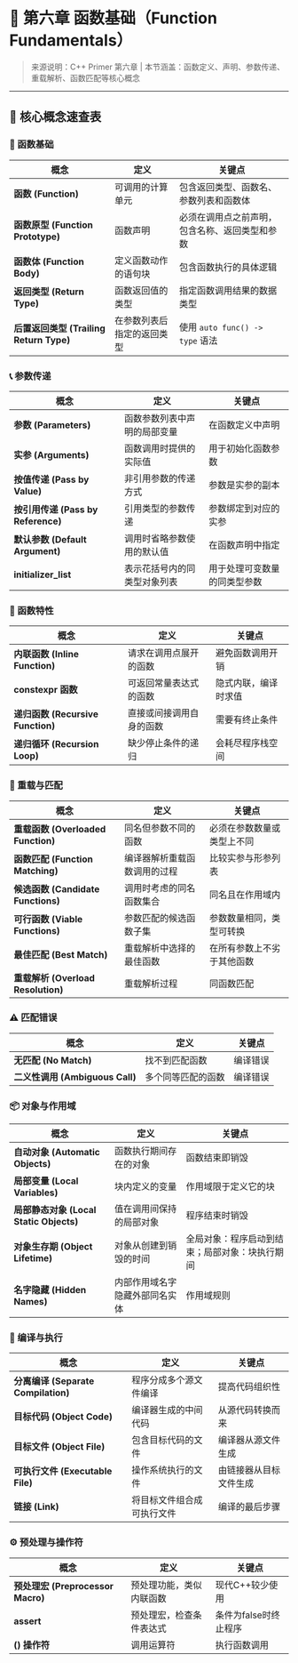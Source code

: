 # 📘 第六章 函数基础（Function Fundamentals）

> 来源说明：C++ Primer 第六章 | 本节涵盖：函数定义、声明、参数传递、重载解析、函数匹配等核心概念

---

## 🎯 核心概念速查表

### 🔧 函数基础
| 概念 | 定义 | 关键点 |
|------|------|--------|
| **函数 (Function)** | 可调用的计算单元 | 包含返回类型、函数名、参数列表和函数体 |
| **函数原型 (Function Prototype)** | 函数声明 | 必须在调用点之前声明，包含名称、返回类型和参数 |
| **函数体 (Function Body)** | 定义函数动作的语句块 | 包含函数执行的具体逻辑 |
| **返回类型 (Return Type)** | 函数返回值的类型 | 指定函数调用结果的数据类型 |
| **后置返回类型 (Trailing Return Type)** | 在参数列表后指定的返回类型 | 使用 `auto func() -> type` 语法 |

### 📞 参数传递
| 概念 | 定义 | 关键点 |
|------|------|--------|
| **参数 (Parameters)** | 函数参数列表中声明的局部变量 | 在函数定义中声明 |
| **实参 (Arguments)** | 函数调用时提供的实际值 | 用于初始化函数参数 |
| **按值传递 (Pass by Value)** | 非引用参数的传递方式 | 参数是实参的副本 |
| **按引用传递 (Pass by Reference)** | 引用类型的参数传递 | 参数绑定到对应的实参 |
| **默认参数 (Default Argument)** | 调用时省略参数使用的默认值 | 在函数声明中指定 |
| **initializer_list** | 表示花括号内的同类型对象列表 | 用于处理可变数量的同类型参数 |

### 🔄 函数特性
| 概念 | 定义 | 关键点 |
|------|------|--------|
| **内联函数 (Inline Function)** | 请求在调用点展开的函数 | 避免函数调用开销 |
| **constexpr 函数** | 可返回常量表达式的函数 | 隐式内联，编译时求值 |
| **递归函数 (Recursive Function)** | 直接或间接调用自身的函数 | 需要有终止条件 |
| **递归循环 (Recursion Loop)** | 缺少停止条件的递归 | 会耗尽程序栈空间 |

### 🎪 重载与匹配
| 概念 | 定义 | 关键点 |
|------|------|--------|
| **重载函数 (Overloaded Function)** | 同名但参数不同的函数 | 必须在参数数量或类型上不同 |
| **函数匹配 (Function Matching)** | 编译器解析重载函数调用的过程 | 比较实参与形参列表 |
| **候选函数 (Candidate Functions)** | 调用时考虑的同名函数集合 | 同名且在作用域内 |
| **可行函数 (Viable Functions)** | 参数匹配的候选函数子集 | 参数数量相同，类型可转换 |
| **最佳匹配 (Best Match)** | 重载解析中选择的最佳函数 | 在所有参数上不劣于其他函数 |
| **重载解析 (Overload Resolution)** | 重载解析过程 | 同函数匹配 |

### ⚠️ 匹配错误
| 概念 | 定义 | 关键点 |
|------|------|--------|
| **无匹配 (No Match)** | 找不到匹配函数 | 编译错误 |
| **二义性调用 (Ambiguous Call)** | 多个同等匹配的函数 | 编译错误 |

### 📦 对象与作用域
| 概念 | 定义 | 关键点 |
|------|------|--------|
| **自动对象 (Automatic Objects)** | 函数执行期间存在的对象 | 函数结束即销毁 |
| **局部变量 (Local Variables)** | 块内定义的变量 | 作用域限于定义它的块 |
| **局部静态对象 (Local Static Objects)** | 值在调用间保持的局部对象 | 程序结束时销毁 |
| **对象生存期 (Object Lifetime)** | 对象从创建到销毁的时间 | 全局对象：程序启动到结束；局部对象：块执行期间 |
| **名字隐藏 (Hidden Names)** | 内部作用域名字隐藏外部同名实体 | 作用域规则 |

### 🔧 编译与执行
| 概念 | 定义 | 关键点 |
|------|------|--------|
| **分离编译 (Separate Compilation)** | 程序分成多个源文件编译 | 提高代码组织性 |
| **目标代码 (Object Code)** | 编译器生成的中间代码 | 从源代码转换而来 |
| **目标文件 (Object File)** | 包含目标代码的文件 | 编译器从源文件生成 |
| **可执行文件 (Executable File)** | 操作系统执行的文件 | 由链接器从目标文件生成 |
| **链接 (Link)** | 将目标文件组合成可执行文件 | 编译的最后步骤 |

### ⚙️ 预处理与操作符
| 概念 | 定义 | 关键点 |
|------|------|--------|
| **预处理宏 (Preprocessor Macro)** | 预处理功能，类似内联函数 | 现代C++较少使用 |
| **assert** | 预处理宏，检查条件表达式 | 条件为false时终止程序 |
| **() 操作符** | 调用运算符 | 执行函数调用 |

